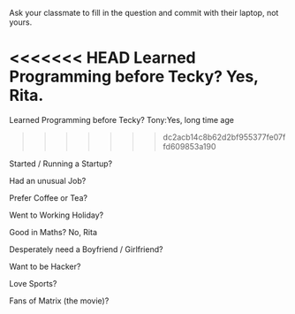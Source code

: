 Ask your classmate to fill in the question and commit with their laptop, not yours.

<<<<<<< HEAD
Learned Programming before Tecky? Yes, Rita.
=======
Learned Programming before Tecky? 
Tony:Yes, long time age
>>>>>>> dc2acb14c8b62d2bf955377fe07ffd609853a190

Started / Running a Startup? 

Had an unusual Job?

Prefer Coffee or Tea? 

Went to Working Holiday?

Good in Maths? No, Rita

Desperately need a Boyfriend / Girlfriend?

Want to be Hacker? 

Love Sports?

Fans of Matrix (the movie)?